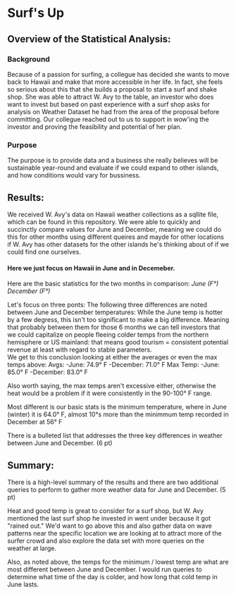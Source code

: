 # Surf's Up


## Overview of the Statistical Analysis:

### Background

Because of a passion for surfing, a collegue has decided she wants to move back to Hawaii and make that more accessible in her life. In fact, she feels so serious about this that she builds a proposal to start a surf and shake shop.  She was able to attract W. Avy to the table, an investor who does want to invest but based on past experience with a surf shop asks for analysis on Weather Dataset he had from the area of the proposal before committing. Our collegue reached out to us to support in wow'ing the investor and proving the feasibility and potential of her plan.

### Purpose
The purpose is to provide data and  a business she really believes will be sustainable year-round and evaluate if we could expand to other islands, and how conditions would vary for bussiness.

## Results:

We received W. Avy's data on Hawaii weather collections as a sqllite file, which can be found in this repository. We were able to quickly and succinctly compare values for June and December, meaning we could do this for other months using different queires and mayde for other locations if W. Avy has other datasets for the other islands he's thinking about of if we could find one ourselves.

#### Here we just focus on Hawaii in June and in Decemeber.
Here are the basic statistics for the two months in comparison: 
*June (F°)*                  *December (F°)* 


Let's focus on three ponts: 
The following three differences are noted between June and December temperatures:
While the June temp is hotter by a few degress, this isn't too significant to make a big difference. Meaning that probably between them for those 6 months we can tell investors that we could capitalize on people fleeing colder temps from the northern hemisphere or US mainland: that means good tourism = consistent potential revenue at least with regard to stable parameters.  
We get to this conclusion looking at either the averages or even the max temps above:
    Avgs: 
    -June: 74.9° F 
    -December: 71.0° F
    Max Temp:
    -June: 85.0° F
    -December: 83.0° F

Also worth saying, the max temps aren't excessive either, otherwise the heat would be a problem if it were consistently in the 90-100° F range. 

Most different is our basic stats is the minimum temperature, where in June (winter) it is 64.0° F, almost 10°s more than the minimmum temp recorded in December at 56° F

There is a bulleted list that addresses the three key differences in weather between June and December. (6 pt)

## Summary:

There is a high-level summary of the results and there are two additional queries to perform to gather more weather data for June and December. (5 pt) 

Heat and good temp is great to consider for a surf shop, but W. Avy mentioned the last surf shop he invested in went under because it got "rained out." We'd want to go above this and also gather data on wave patterns near the specific location we are looking at to attract more of the surfer crowd and also explore the data set with more queries on the weather at large. 

Also, as noted above, the temps for the minimum / lowest temp are what are most different between June and December. I would run queries to determine what time of the day is colder, and how long that cold temp in June lasts. 